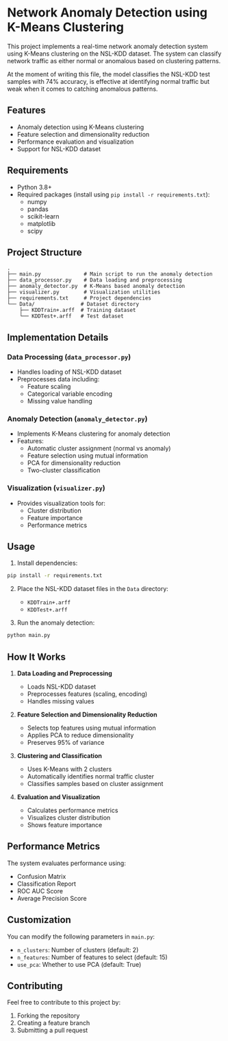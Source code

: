 # Network Anomaly Detection using K-Means Clustering

This project implements a real-time network anomaly detection system using K-Means clustering on the NSL-KDD dataset. The system can classify network traffic as either normal or anomalous based on clustering patterns.

At the moment of writing this file, the model classifies the NSL-KDD test samples with 74% accuracy, is effective at identifying normal traffic but weak when it comes to catching anomalous patterns.

## Features

- Anomaly detection using K-Means clustering
- Feature selection and dimensionality reduction
- Performance evaluation and visualization
- Support for NSL-KDD dataset

## Requirements

- Python 3.8+
- Required packages (install using `pip install -r requirements.txt`):
  - numpy
  - pandas
  - scikit-learn
  - matplotlib
  - scipy

## Project Structure

```
.
├── main.py              # Main script to run the anomaly detection
├── data_processor.py    # Data loading and preprocessing
├── anomaly_detector.py  # K-Means based anomaly detection
├── visualizer.py        # Visualization utilities
├── requirements.txt     # Project dependencies
└── Data/               # Dataset directory
    ├── KDDTrain+.arff  # Training dataset
    └── KDDTest+.arff   # Test dataset
```

## Implementation Details

### Data Processing (`data_processor.py`)
- Handles loading of NSL-KDD dataset
- Preprocesses data including:
  - Feature scaling
  - Categorical variable encoding
  - Missing value handling

### Anomaly Detection (`anomaly_detector.py`)
- Implements K-Means clustering for anomaly detection
- Features:
  - Automatic cluster assignment (normal vs anomaly)
  - Feature selection using mutual information
  - PCA for dimensionality reduction
  - Two-cluster classification

### Visualization (`visualizer.py`)
- Provides visualization tools for:
  - Cluster distribution
  - Feature importance
  - Performance metrics

## Usage

1. Install dependencies:
```bash
pip install -r requirements.txt
```

2. Place the NSL-KDD dataset files in the `Data` directory:
   - `KDDTrain+.arff`
   - `KDDTest+.arff`

3. Run the anomaly detection:
```bash
python main.py
```

## How It Works

1. **Data Loading and Preprocessing**
   - Loads NSL-KDD dataset
   - Preprocesses features (scaling, encoding)
   - Handles missing values

2. **Feature Selection and Dimensionality Reduction**
   - Selects top features using mutual information
   - Applies PCA to reduce dimensionality
   - Preserves 95% of variance

3. **Clustering and Classification**
   - Uses K-Means with 2 clusters
   - Automatically identifies normal traffic cluster
   - Classifies samples based on cluster assignment

4. **Evaluation and Visualization**
   - Calculates performance metrics
   - Visualizes cluster distribution
   - Shows feature importance

## Performance Metrics

The system evaluates performance using:
- Confusion Matrix
- Classification Report
- ROC AUC Score
- Average Precision Score

## Customization

You can modify the following parameters in `main.py`:
- `n_clusters`: Number of clusters (default: 2)
- `n_features`: Number of features to select (default: 15)
- `use_pca`: Whether to use PCA (default: True)

## Contributing

Feel free to contribute to this project by:
1. Forking the repository
2. Creating a feature branch
3. Submitting a pull request
